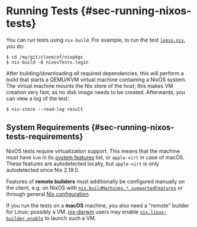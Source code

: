 # Running Tests {#sec-running-nixos-tests}

You can run tests using `nix-build`. For example, to run the test
[`login.nix`](https://github.com/NixOS/nixpkgs/blob/master/nixos/tests/login.nix),
you do:

```ShellSession
$ cd /my/git/clone/of/nixpkgs
$ nix-build -A nixosTests.login
```

After building/downloading all required dependencies, this will perform
a build that starts a QEMU/KVM virtual machine containing a NixOS
system. The virtual machine mounts the Nix store of the host; this makes
VM creation very fast, as no disk image needs to be created. Afterwards,
you can view a log of the test:

```ShellSession
$ nix-store --read-log result
```

## System Requirements {#sec-running-nixos-tests-requirements}

NixOS tests require virtualization support.
This means that the machine must have `kvm` in its [system features](https://nixos.org/manual/nix/stable/command-ref/conf-file.html?highlight=system-features#conf-system-features) list, or `apple-virt` in case of macOS.
These features are autodetected locally, but `apple-virt` is only autodetected since Nix 2.19.0.

Features of **remote builders** must additionally be configured manually on the client, e.g. on NixOS with [`nix.buildMachines.*.supportedFeatures`](https://search.nixos.org/options?show=nix.buildMachines.*.supportedFeatures&sort=alpha_asc&query=nix.buildMachines) or through general [Nix configuration](https://nixos.org/manual/nix/stable/advanced-topics/distributed-builds).

If you run the tests on a **macOS** machine, you also need a "remote" builder for Linux; possibly a VM. [nix-darwin](https://daiderd.com/nix-darwin/) users may enable [`nix.linux-builder.enable`](https://daiderd.com/nix-darwin/manual/index.html#opt-nix.linux-builder.enable) to launch such a VM.

